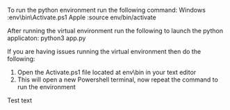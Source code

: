 To run the python environment run the following command:
Windows :env\bin\Activate.ps1
Apple :source env/bin/activate

After running the virtual environment run the following to launch the python applicaton:
python3 app.py

If you are having issues running the virtual environment then do the following:
1. Open the Activate.ps1 file located at env\bin in your text editor
2. This will open a new Powershell terminal, now repeat the command to run the environment

Test text
